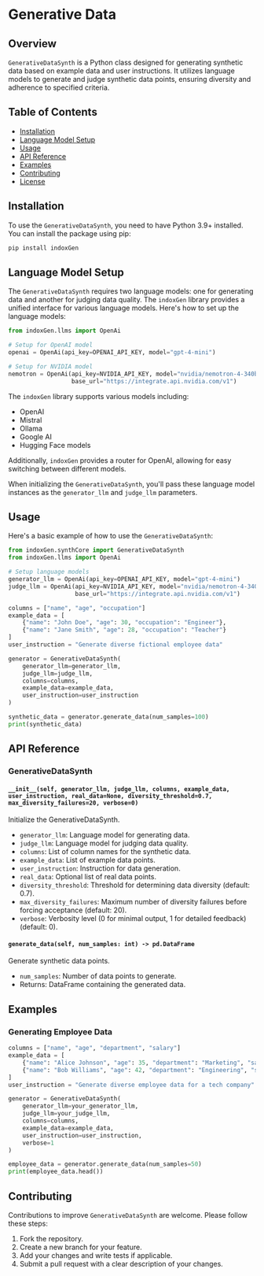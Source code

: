 # Generative Data

## Overview

`GenerativeDataSynth` is a Python class designed for generating synthetic data based on example data and user instructions. It utilizes language models to generate and judge synthetic data points, ensuring diversity and adherence to specified criteria.

## Table of Contents

- [Installation](#installation)
- [Language Model Setup](#language-model-setup)
- [Usage](#usage)
- [API Reference](#api-reference)
- [Examples](#examples)
- [Contributing](#contributing)
- [License](#license)

## Installation

To use the `GenerativeDataSynth`, you need to have Python 3.9+ installed. You can install the package using pip:

```bash
pip install indoxGen
```

## Language Model Setup

The `GenerativeDataSynth` requires two language models: one for generating data and another for judging data quality. The `indoxGen` library provides a unified interface for various language models. Here's how to set up the language models:

```python
from indoxGen.llms import OpenAi

# Setup for OpenAI model
openai = OpenAi(api_key=OPENAI_API_KEY, model="gpt-4-mini")

# Setup for NVIDIA model
nemotron = OpenAi(api_key=NVIDIA_API_KEY, model="nvidia/nemotron-4-340b-instruct",
                  base_url="https://integrate.api.nvidia.com/v1")
```

The `indoxGen` library supports various models including:
- OpenAI
- Mistral
- Ollama
- Google AI
- Hugging Face models

Additionally, `indoxGen` provides a router for OpenAI, allowing for easy switching between different models.

When initializing the `GenerativeDataSynth`, you'll pass these language model instances as the `generator_llm` and `judge_llm` parameters.

## Usage

Here's a basic example of how to use the `GenerativeDataSynth`:

```python
from indoxGen.synthCore import GenerativeDataSynth
from indoxGen.llms import OpenAi

# Setup language models
generator_llm = OpenAi(api_key=OPENAI_API_KEY, model="gpt-4-mini")
judge_llm = OpenAi(api_key=NVIDIA_API_KEY, model="nvidia/nemotron-4-340b-instruct",
                   base_url="https://integrate.api.nvidia.com/v1")

columns = ["name", "age", "occupation"]
example_data = [
    {"name": "John Doe", "age": 30, "occupation": "Engineer"},
    {"name": "Jane Smith", "age": 28, "occupation": "Teacher"}
]
user_instruction = "Generate diverse fictional employee data"

generator = GenerativeDataSynth(
    generator_llm=generator_llm,
    judge_llm=judge_llm,
    columns=columns,
    example_data=example_data,
    user_instruction=user_instruction
)

synthetic_data = generator.generate_data(num_samples=100)
print(synthetic_data)
```

## API Reference

### GenerativeDataSynth

#### `__init__(self, generator_llm, judge_llm, columns, example_data, user_instruction, real_data=None, diversity_threshold=0.7, max_diversity_failures=20, verbose=0)`

Initialize the GenerativeDataSynth.

- `generator_llm`: Language model for generating data.
- `judge_llm`: Language model for judging data quality.
- `columns`: List of column names for the synthetic data.
- `example_data`: List of example data points.
- `user_instruction`: Instruction for data generation.
- `real_data`: Optional list of real data points.
- `diversity_threshold`: Threshold for determining data diversity (default: 0.7).
- `max_diversity_failures`: Maximum number of diversity failures before forcing acceptance (default: 20).
- `verbose`: Verbosity level (0 for minimal output, 1 for detailed feedback) (default: 0).

#### `generate_data(self, num_samples: int) -> pd.DataFrame`

Generate synthetic data points.

- `num_samples`: Number of data points to generate.
- Returns: DataFrame containing the generated data.

## Examples

### Generating Employee Data

```python
columns = ["name", "age", "department", "salary"]
example_data = [
    {"name": "Alice Johnson", "age": 35, "department": "Marketing", "salary": 75000},
    {"name": "Bob Williams", "age": 42, "department": "Engineering", "salary": 90000}
]
user_instruction = "Generate diverse employee data for a tech company"

generator = GenerativeDataSynth(
    generator_llm=your_generator_llm,
    judge_llm=your_judge_llm,
    columns=columns,
    example_data=example_data,
    user_instruction=user_instruction,
    verbose=1
)

employee_data = generator.generate_data(num_samples=50)
print(employee_data.head())
```

## Contributing

Contributions to improve `GenerativeDataSynth` are welcome. Please follow these steps:

1. Fork the repository.
2. Create a new branch for your feature.
3. Add your changes and write tests if applicable.
4. Submit a pull request with a clear description of your changes.


